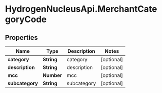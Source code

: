 # HydrogenNucleusApi.MerchantCategoryCode

## Properties
Name | Type | Description | Notes
------------ | ------------- | ------------- | -------------
**category** | **String** | category | [optional] 
**description** | **String** | description | [optional] 
**mcc** | **Number** | mcc | [optional] 
**subcategory** | **String** | subcategory | [optional] 


